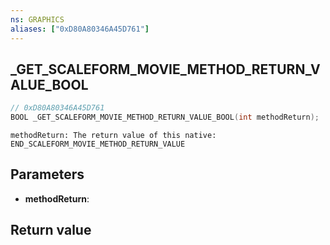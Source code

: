 ```yaml
---
ns: GRAPHICS
aliases: ["0xD80A80346A45D761"]
---
```

## _GET_SCALEFORM_MOVIE_METHOD_RETURN_VALUE_BOOL

```c
// 0xD80A80346A45D761
BOOL _GET_SCALEFORM_MOVIE_METHOD_RETURN_VALUE_BOOL(int methodReturn);
```

```
methodReturn: The return value of this native: END_SCALEFORM_MOVIE_METHOD_RETURN_VALUE
```

## Parameters
* **methodReturn**: 

## Return value

